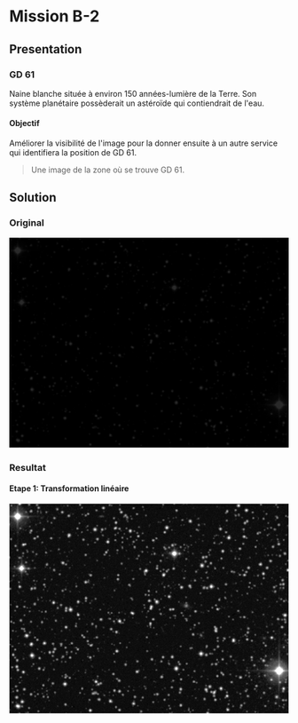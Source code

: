 # Mission B-2

## Presentation

### GD 61

Naine blanche située à environ 150 années-lumière de la Terre.
Son système planétaire possèderait un astéroïde qui contiendrait de l'eau.

#### Objectif 

Améliorer la visibilité de l'image pour la donner ensuite à un autre service qui identifiera la position de GD 61.
> Une image de la zone où se trouve GD 61.

## Solution

### Original

![Original](img/original.png)

### Resultat

#### Etape 1: Transformation linéaire

![Original](img/result.png)